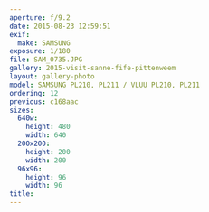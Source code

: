 ```yaml
---
aperture: f/9.2
date: 2015-08-23 12:59:51
exif:
  make: SAMSUNG
exposure: 1/180
file: SAM_0735.JPG
gallery: 2015-visit-sanne-fife-pittenweem
layout: gallery-photo
model: SAMSUNG PL210, PL211 / VLUU PL210, PL211
ordering: 12
previous: c168aac
sizes:
  640w:
    height: 480
    width: 640
  200x200:
    height: 200
    width: 200
  96x96:
    height: 96
    width: 96
title: 
---
```

